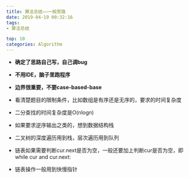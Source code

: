 ```yaml
---
title: 算法总结——一般思路
date: 2019-04-19 00:32:16
tags: 
- 算法总结

top: 10
categories: Algorithm
---
```

- **确定了思路自己写，自己调bug**
- **不用IDE，脑子里跑程序**
- **边界很重要，不要case-based-base**

- 看清楚题目的限制条件，比如数组是有序还是无序的，要求的时间复杂度
- 二分查找的时间复杂度是O(nlogn)
- 如果要求逆序输出之类的，想到数据结构栈
- 二叉树的深度遍历用到栈，层次遍历用到队列
- 链表如果需要判断cur.next是否为空，一般还要加上判断cur是否为空，即 while cur and cur.next:
- 链表操作一般用到快慢指针